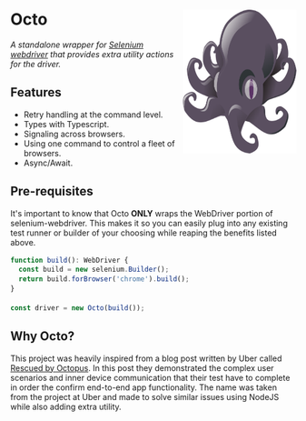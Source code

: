 # Octo <img align="right" src="./octo.png" width="200" height="253">
_A standalone wrapper for [Selenium webdriver](https://github.com/SeleniumHQ/selenium) that provides extra utility actions for the driver._

## Features
* Retry handling at the command level.
* Types with Typescript.
* Signaling across browsers.
* Using one command to control a fleet of browsers.
* Async/Await.

## Pre-requisites
It's important to know that Octo **ONLY** wraps the WebDriver portion of selenium-webdriver. This makes it so you can easily plug into any existing test runner or builder of your choosing while reaping the benefits listed above.
```js
function build(): WebDriver {
  const build = new selenium.Builder();
  return build.forBrowser('chrome').build();
}

const driver = new Octo(build());
```

## Why Octo?
This project was heavily inspired from a blog post written by Uber called [Rescued by Octopus](https://eng.uber.com/rescued-by-octopus/). In this post they demonstrated the complex user scenarios and inner device communication that their test have to complete in order the confirm end-to-end app functionality. The name was taken from the project at Uber and made to solve similar issues using NodeJS while also adding extra utility.
